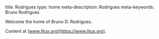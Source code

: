title: Rodrigues
type: home
meta-description: Rodrigues
meta-keywords: Bruno Rodrigues

Welcome the home of Bruno D. Rodrigues.

Content at [www.litux.org](https://www.litux.org).

